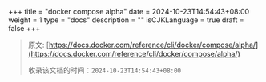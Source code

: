 +++
title = "docker compose alpha"
date = 2024-10-23T14:54:43+08:00
weight = 1
type = "docs"
description = ""
isCJKLanguage = true
draft = false
+++

> 原文: [https://docs.docker.com/reference/cli/docker/compose/alpha/](https://docs.docker.com/reference/cli/docker/compose/alpha/)
>
> 收录该文档的时间：`2024-10-23T14:54:43+08:00`
